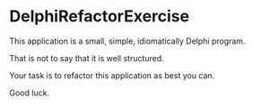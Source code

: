 DelphiRefactorExercise
======================

This application is a small, simple, idiomatically Delphi program.

That is not to say that it is well structured.

Your task is to refactor this application as best you can.

Good luck.

